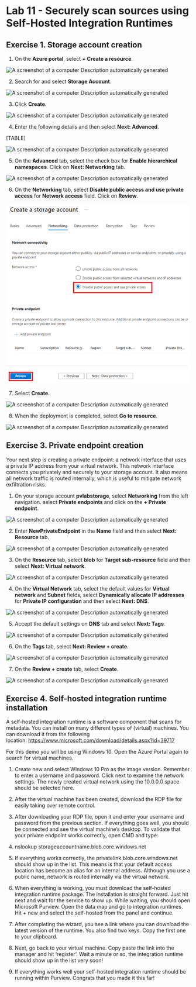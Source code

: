 # Lab 11 - Securely scan sources using Self-Hosted Integration Runtimes

## Exercise 1. Storage account creation

1.  On the **Azure portal**, select **+ Create a resource**.

![A screenshot of a computer Description automatically
generated](./media/image1.png)

2.  Search for and select **Storage Account**.

![A screenshot of a computer Description automatically
generated](./media/image2.png)

3.  Click **Create**.

![A screenshot of a computer Description automatically
generated](./media/image3.png)

4.  Enter the following details and then select **Next: Advanced**.

[TABLE]

![A screenshot of a computer Description automatically
generated](./media/image4.png)

5.  On the **Advanced** tab, select the check box for **Enable
    hierarchical namespaces**. Click on **Next: Networking** tab.

![A screenshot of a computer Description automatically
generated](./media/image5.png)

6.  On the **Networking** tab, select **Disable public access and use
    private access** for **Network access** field. Click on **Review**.

![](./media/image6.png)

7.  Select **Create**.

![A screenshot of a computer Description automatically
generated](./media/image7.png)

8.  When the deployment is completed, select **Go to resource**.

![A screenshot of a computer Description automatically
generated](./media/image8.png)

## Exercise 3. Private endpoint creation

Your next step is creating a private endpoint: a network interface that
uses a private IP address from your virtual network. This network
interface connects you privately and securely to your storage account.
It also means all network traffic is routed internally, which is useful
to mitigate network exfiltration risks.

1.  On your storage account **pvlabstorage**, select **Networking** from
    the left navigation. select **Private endpoints** and click on the
    **+ Private endpoint**.

![A screenshot of a computer Description automatically
generated](./media/image9.png)

2.  Enter **NewPrivateEndpoint** in the **Name** field and then select
    **Next: Resource** tab.

![A screenshot of a computer Description automatically
generated](./media/image10.png)

3.  On the **Resource** tab, select **blob** for **Target sub-resource**
    field and then select **Next: Virtual network**.

![A screenshot of a computer Description automatically
generated](./media/image11.png)

4.  On the **Virtual Network** tab, select the default values for
    **Virtual network** and **Subnet** fields, select **Dynamically
    allocate IP addresses** for **Private IP configuration** and then
    select **Next: DNS**.

![A screenshot of a computer Description automatically
generated](./media/image12.png)

5.  Accept the default settings on **DNS** tab and select **Next:
    Tags**.

![A screenshot of a computer Description automatically
generated](./media/image13.png)

6.  On the **Tags** tab, select **Next: Review + create**.

![A screenshot of a computer Description automatically
generated](./media/image14.png)

7.  On the **Review + create** tab, select **Create**.

![A screenshot of a computer Description automatically
generated](./media/image15.png)

## Exercise 4. Self-hosted integration runtime installation

A self-hosted integration runtime is a software component that scans for
metadata. You can install on many different types of (virtual) machines.
You can download it from the following
location: <https://www.microsoft.com/download/details.aspx?id=39717>

For this demo you will be using Windows 10. Open the Azure Portal again
to search for virtual machines.

1.  Create new and select Windows 10 Pro as the image version. Remember
    to enter a username and password. Click next to examine the network
    settings. The newly created virtual network using the 10.0.0.0 space
    should be selected here.

2.  After the virtual machine has been created, download the RDP file
    for easily taking over remote control.

3.  After downloading your RDP file, open it and enter your username and
    password from the previous section. If everything goes well, you
    should be connected and see the virtual machine’s desktop. To
    validate that your private endpoint works correctly, open CMD and
    type:

4.  nslookup storageaccountname.blob.core.windows.net

5.  If everything works correctly, the privatelink.blob.core.windows.net
    should show up in the list. This means is that your default access
    location has become an alias for an internal address. Although you
    use a public name, network is routed internally via the virtual
    network.

6.  When everything is working, you must download the self-hosted
    integration runtime package. The installation is straight forward.
    Just hit next and wait for the service to show up. While waiting,
    you should open Microsoft Purview. Open the data map and go to
    integration runtimes. Hit + new and select the self-hosted from the
    panel and continue.

7.  After completing the wizard, you see a link where you can download
    the latest version of the runtime. You also find two keys. Copy the
    first one to your clipboard.

8.  Next, go back to your virtual machine. Copy paste the link into the
    manager and hit ‘register’. Wait a minute or so, the integration
    runtime should show up in the list very soon!

9.  If everything works well your self-hosted integration runtime should
    be running within Purview. Congrats that you made it this far!
